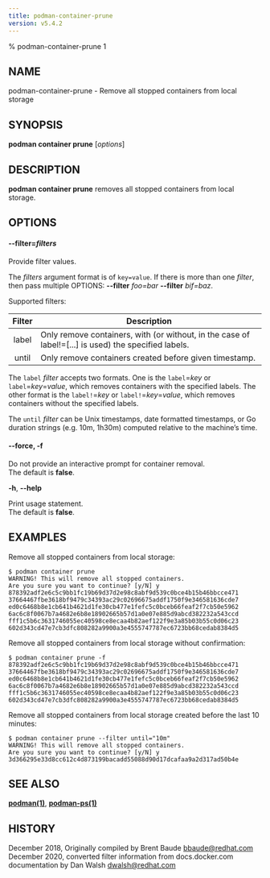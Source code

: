 ```yaml
---
title: podman-container-prune
version: v5.4.2
---
```


% podman-container-prune 1

## NAME
podman\-container\-prune - Remove all stopped containers from local storage

## SYNOPSIS
**podman container prune** [*options*]

## DESCRIPTION
**podman container prune** removes all stopped containers from local storage.

## OPTIONS
#### **--filter**=*filters*

Provide filter values.

The *filters* argument format is of `key=value`. If there is more than one *filter*, then pass multiple OPTIONS: **--filter** *foo=bar* **--filter** *bif=baz*.

Supported filters:

| Filter | Description                                                                                          |
|:------:|------------------------------------------------------------------------------------------------------|
| label  | Only remove containers, with (or without, in the case of label!=[...] is used) the specified labels. |
| until  | Only remove containers created before given timestamp.                                               |

The `label` *filter* accepts two formats. One is the `label`=*key* or `label`=*key*=*value*, which removes containers with the specified labels. The other format is the `label!`=*key* or `label!`=*key*=*value*, which removes containers without the specified labels.

The `until` *filter* can be Unix timestamps, date formatted timestamps, or Go duration strings (e.g. 10m, 1h30m) computed relative to the machine’s time.

#### **--force**, **-f**

Do not provide an interactive prompt for container removal.\
The default is **false**.

**-h**, **--help**

Print usage statement.\
The default is **false**.

## EXAMPLES
Remove all stopped containers from local storage:
```
$ podman container prune
WARNING! This will remove all stopped containers.
Are you sure you want to continue? [y/N] y
878392adf2e6c5c9bb1fc19b69d37d2e98c8abf9d539c0bce4b15b46bbcce471
37664467fbe3618bf9479c34393ac29c02696675addf1750f9e346581636cde7
ed0c6468b8e1cb641b4621d1fe30cb477e1fefc5c0bceb66feaf2f7cb50e5962
6ac6c8f0067b7a4682e6b8e18902665b57d1a0e07e885d9abcd382232a543ccd
fff1c5b6c3631746055ec40598ce8ecaa4b82aef122f9e3a85b03b55c0d06c23
602d343cd47e7cb3dfc808282a9900a3e4555747787ec6723bb68cedab8384d5
```

Remove all stopped containers from local storage without confirmation:
```
$ podman container prune -f
878392adf2e6c5c9bb1fc19b69d37d2e98c8abf9d539c0bce4b15b46bbcce471
37664467fbe3618bf9479c34393ac29c02696675addf1750f9e346581636cde7
ed0c6468b8e1cb641b4621d1fe30cb477e1fefc5c0bceb66feaf2f7cb50e5962
6ac6c8f0067b7a4682e6b8e18902665b57d1a0e07e885d9abcd382232a543ccd
fff1c5b6c3631746055ec40598ce8ecaa4b82aef122f9e3a85b03b55c0d06c23
602d343cd47e7cb3dfc808282a9900a3e4555747787ec6723bb68cedab8384d5
```

Remove all stopped containers from local storage created before the last 10 minutes:
```
$ podman container prune --filter until="10m"
WARNING! This will remove all stopped containers.
Are you sure you want to continue? [y/N] y
3d366295e33d8cc612c4d873199bacadd55088d90d17dcafaa9a2d317ad50b4e
```

## SEE ALSO
**[podman(1)](podman.1.md)**, **[podman-ps(1)](podman-ps.1.md)**

## HISTORY
December 2018, Originally compiled by Brent Baude <bbaude@redhat.com>\
December 2020, converted filter information from docs.docker.com documentation by Dan Walsh <dwalsh@redhat.com>
